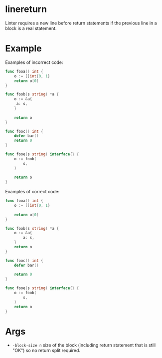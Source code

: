 # linereturn

Linter requires a new line before return statements if the previous line in a block is a real statement.

# Example

Examples of incorrect code:

```go
func fooa() int {
    o := []int{0, 1}
    return o[0]
}

func foob(s string) *a {
    o := &a{
     a: s,
    }
	
    return o
}

func fooc() int {
    defer bar()
    return 0
}

func fooe(s string) interface{} {
    o := foob(
        s,
    )
	
    return o
}
```

Examples of correct code:

```go
func fooa() int {
    o := []int{0, 1}
	
    return o[0]
}

func foob(s string) *a {
    o := &a{
        a: s,
    }
    return o
}

func fooc() int {
    defer bar()
    
    return 0
}

func fooe(s string) interface{} {
    o := foob(
        s,
    )
    return o
}
```

# Args

* `-block-size n` size of the block (including return statement that is still "OK") so no return split required.